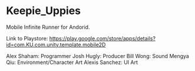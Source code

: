 # Keepie_Uppies

Mobile Infinite Runner for Andorid.

Link to Playstore: https://play.google.com/store/apps/details?id=com.KU.com.unity.template.mobile2D

Alex Shaham: Programmer
Josh Hugly: Producer
Bill Wong: Sound
Mengya Qiu: Environment/Character Art
Alexis Sanchez: UI Art
